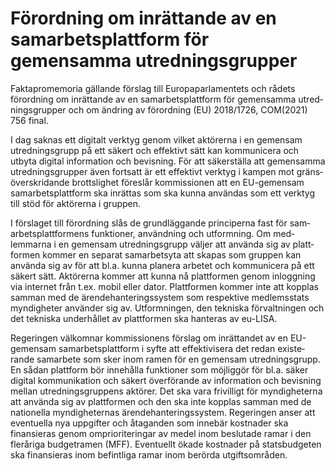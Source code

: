 # Förordning om inrättande av en samarbetsplattform för gemensamma utredningsgrupper

Faktapromemoria gällande förslag till Europa­parla­mentets och rådets förord­ning om inrät­tande av en sam­arbets­plattform för gemen­samma utred­nings­grupper och om ändring av förord­ning (EU) 2018/1726, COM(2021\) 756 final.

I dag saknas ett digitalt verk­tyg genom vilket aktörerna i en gemen­sam utrednings­grupp på ett säkert och effek­tivt sätt kan kom­municera och utbyta digital informa­tion och bevisning. För att säker­ställa att gemen­samma utrednings­grupper även fortsatt är ett effektivt verktyg i kampen mot gräns­över­skridande brotts­lighet föreslår kom­missionen att en EU\-gemensam sam­arbets­platt­form ska inrättas som ska kunna användas som ett verktyg till stöd för aktörerna i gruppen.

I förslaget till förord­ning slås de grund­läggande princi­perna fast för sam­arbets­platt­formens funktioner, använd­ning och utform­ning. Om med­lemmarna i en gemen­sam utred­nings­grupp väljer att använda sig av platt­formen kommer en separat sam­arbets­yta att skapas som gruppen kan använda sig av för att bl.a. kunna planera arbetet och kom­municera på ett säkert sätt. Aktörerna kommer att kunna nå platt­formen genom inlogg­ning via internet från t.ex. mobil eller dator. Platt­formen kommer inte att kopplas samman med de ärende­hanterings­system som respektive med­lems­stats myndig­heter använder sig av. Utform­ningen, den tekniska förvalt­ningen och det tekniska under­hållet av platt­formen ska han­teras av eu\-LISA.

Regeringen välkomnar kom­missionens förslag om inrättandet av en EU\-gemensam sam­arbets­platt­form i syfte att effekti­visera det redan existe­rande sam­arbete som sker inom ramen för en gemen­sam utrednings­grupp. En sådan plattform bör innehålla funk­tioner som möjlig­gör för bl.a. säker digital kom­munikation och säkert över­förande av informa­tion och bevis­ning mellan utred­nings­gruppens aktörer. Det ska vara frivilligt för myndig­heterna att använda sig av platt­formen och den ska inte kopplas samman med de nationella myndig­heternas ärende­hanterings­system. Regeringen anser att eventuella nya uppgifter och åtagan­den som innebär kost­nader ska finansieras genom ompriori­teringar av medel inom beslu­tade ramar i den fleråriga budget­ramen (MFF). Eventuellt ökade kostnader på stats­budgeten ska finansieras inom befintliga ramar inom berörda utgifts­områden.
